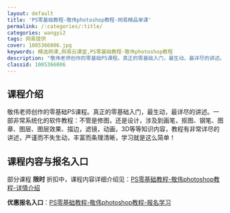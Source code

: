 ```yaml
---
layout: default
title: 'PS零基础教程-敬伟photoshop教程-网易精品单课'
permalink: /:categories/:title/
categories: wangyi2
tags: 网易提供
cover: 1005366006.jpg
keywords: 精选网课,网易云课堂,PS零基础教程-敬伟photoshop教程
description: "敬伟老师创作的零基础PS课程。真正的零基础入门，最生动，最详尽的讲述。一部非常系统化的软件教程：不管是修图，还是设计，涉及到画笔，抠图、钢笔、图章、图层、图层效果、描边，滤镜，动画，3D等等"
classid: 1005366006
---
```


## 课程介绍

敬伟老师创作的零基础PS课程。真正的零基础入门，最生动，最详尽的讲述。一部非常系统化的软件教程：不管是修图，还是设计，涉及到画笔，抠图、钢笔、图章、图层、图层效果、描边，滤镜，动画，3D等等知识内容，教程有非常详尽的讲述，严谨而不失生动，丰富而条理清晰，学习就是这么简单！

## 课程内容与报名入口

部分课程 **限时** 折扣中，课程内容详细介绍见：[PS零基础教程-敬伟photoshop教程-详情介绍](https://study.163.com/course/introduction/1005366006.htm?share=1&shareId=1025206652&utm_campaign=share&utm_medium=iphoneShare&utm_source=&utm_u=1025206652)

**优惠报名入口**：[PS零基础教程-敬伟photoshop教程-报名学习](https://study.163.com/course/introduction/1005366006.htm?share=1&shareId=1025206652&utm_campaign=share&utm_medium=iphoneShare&utm_source=&utm_u=1025206652)

